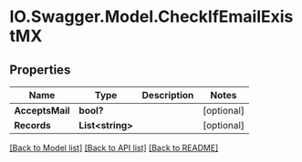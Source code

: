 # IO.Swagger.Model.CheckIfEmailExistMX
## Properties

Name | Type | Description | Notes
------------ | ------------- | ------------- | -------------
**AcceptsMail** | **bool?** |  | [optional] 
**Records** | **List&lt;string&gt;** |  | [optional] 

[[Back to Model list]](../README.md#documentation-for-models) [[Back to API list]](../README.md#documentation-for-api-endpoints) [[Back to README]](../README.md)

